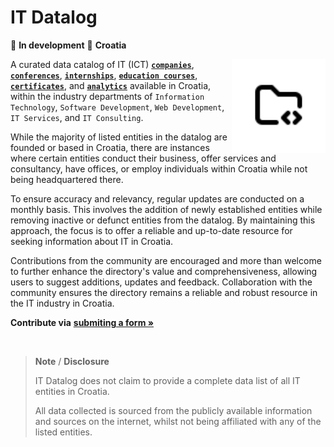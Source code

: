 # IT Datalog

🚧 <b>In development</b> 📍 <b>Croatia</b>

<img align="right" width="150px" src="./public/favicon-logo.svg" />

A curated data catalog of IT (ICT) [**`companies`**](https://), [**`conferences`**](https://), [**`internships`**](https://), [**`education courses`**](https://), [**`certificates`**](https://), and [**`analytics`**](https://) available in Croatia,
within the industry departments of `Information Technology`, `Software Development`, `Web Development`, `IT Services`, and `IT Consulting`.

While the majority of listed entities in the datalog are founded or based in Croatia, there are instances where certain entities conduct their business, offer services and consultancy, have offices, or employ individuals within Croatia while not being headquartered there.

To ensure accuracy and relevancy, regular updates are conducted on a monthly basis. This involves the addition of newly established entities while removing inactive or defunct entities from the datalog. By maintaining this approach, the focus is to offer a reliable and up-to-date resource for seeking information about IT in Croatia.

Contributions from the community are encouraged and more than welcome to further enhance the directory's value and comprehensiveness, allowing users to suggest additions, updates and feedback. Collaboration with the community ensures the directory remains a reliable and robust resource in the IT industry in Croatia.

**Contribute via** <a href=""><strong>submiting a form »</strong></a>

<br />

> **Note** / **Disclosure**
>
> IT Datalog does not claim to provide a complete data list of all IT entities in Croatia.
>
> All data collected is sourced from the publicly available information and sources on the internet, whilst not being affiliated with any of the listed entities.

